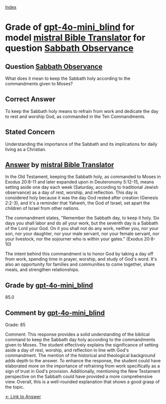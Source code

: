 
[Index](../../../../index.md)
# Grade of [gpt-4o-mini_blind](../../../grading_models/gpt-4o-mini_blind.md) for model [mistral Bible Translator](../../../answering_models/mistral_Bible_Translator.md) for question [Sabbath Observance](../../../questions/Sabbath_Observance.md)

## Question [Sabbath Observance](../../../questions/Sabbath_Observance.md)
What does it mean to keep the Sabbath holy according to the commandments given to Moses?

## Correct Answer
To keep the Sabbath holy means to refrain from work and dedicate the day to rest and worship God, as commanded in the Ten Commandments.

## Stated Concern
Understanding the importance of the Sabbath and its implications for daily living as a Christian.

## [Answer](../Sabbath_Observance.md) by [mistral Bible Translator](../../../answering_models/mistral_Bible_Translator.md)
 In the Old Testament, keeping the Sabbath holy, as commanded to Moses in Exodus 20:8-11 and later expanded upon in Deuteronomy 5:12-15, means setting aside one day each week (Saturday, according to traditional Jewish observance) as a day of rest, worship, and reflection. This day is considered holy because it was the day God rested after creation (Genesis 2:2-3), and it's a reminder that Yahweh, the God of Israel, set apart the children of Israel from other nations.

The commandment states, "Remember the Sabbath day, to keep it holy. Six days you shall labor and do all your work, but the seventh day is a Sabbath of the Lord your God. On it you shall not do any work, neither you, nor your son, nor your daughter, nor your male servant, nor your female servant, nor your livestock, nor the sojourner who is within your gates." (Exodus 20:8-10)

The intent behind this commandment is to honor God by taking a day off from work, spending time in prayer, worship, and study of God's word. It's also an opportunity for families and communities to come together, share meals, and strengthen relationships.

## Grade by [gpt-4o-mini_blind](../../../grading_models/gpt-4o-mini_blind.md)
85.0

## Comment by [gpt-4o-mini_blind](../../../grading_models/gpt-4o-mini_blind.md)
Grade: 85

Comment: This response provides a solid understanding of the biblical command to keep the Sabbath day holy according to the commandments given to Moses. The student effectively explains the significance of setting aside a day of rest, worship, and reflection in line with God's commandment. The mention of the historical and theological background adds depth to the answer. To enhance the response, the student could have elaborated more on the importance of refraining from work specifically as a sign of trust in God's provision. Additionally, mentioning the New Testament perspective on the Sabbath could have provided a more comprehensive view. Overall, this is a well-rounded explanation that shows a good grasp of the topic.

[&lt;- Link to Answer](../Sabbath_Observance.md)
